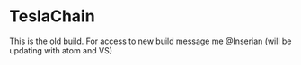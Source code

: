 # TeslaChain

This is the old build. For access to new build message me @Inserian (will be updating with atom and VS)
